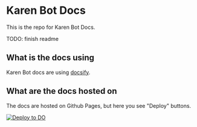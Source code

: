 # Karen Bot Docs

This is the repo for Karen Bot Docs.

TODO: finish readme

## What is the docs using

Karen Bot docs are using [docsify](https://docsify.js.org).

## What are the docs hosted on

The docs are hosted on Github Pages, but here you see "Deploy" buttons.

[![Deploy to DO](https://www.deploytodo.com/do-btn-blue.svg)](https://cloud.digitalocean.com/apps/new?repo=https://github.com/Exerra/karen-bot-docs/tree/main&refcode=724deb483716)